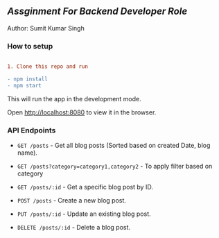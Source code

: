 ##  _Assginment For Backend Developer Role_

  Author: Sumit Kumar Singh

### How to setup

``` diff

1. Clone this repo and run

- npm install
- npm start

```
This will run the app in the development mode.

Open [http://localhost:8080](http://localhost:8080) to view it in the browser.

### API Endpoints

 - `GET /posts` - Get all blog posts (Sorted based on created Date, blog name).
 - `GET /posts?category=category1,category2` - To apply filter based on category

-  `GET /posts/:id` - Get a specific blog post by ID.

-  `POST /posts` - Create a new blog post.

-  `PUT /posts/:id` - Update an existing blog post.

-  `DELETE /posts/:id` - Delete a blog post.
